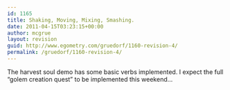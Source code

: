 ```yaml
---
id: 1165
title: Shaking, Moving, Mixing, Smashing.
date: 2011-04-15T03:23:15+00:00
author: mcgrue
layout: revision
guid: http://www.egometry.com/gruedorf/1160-revision-4/
permalink: /gruedorf/1160-revision-4/
---
```

The harvest soul demo has some basic verbs implemented. I expect the full &#8220;golem creation quest&#8221; to be implemented this weekend&#8230;